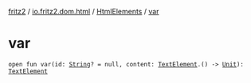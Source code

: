 [fritz2](../../index.md) / [io.fritz2.dom.html](../index.md) / [HtmlElements](index.md) / [var](./var.md)

# var

`open fun var(id: `[`String`](https://kotlinlang.org/api/latest/jvm/stdlib/kotlin/-string/index.html)`? = null, content: `[`TextElement`](../-text-element/index.md)`.() -> `[`Unit`](https://kotlinlang.org/api/latest/jvm/stdlib/kotlin/-unit/index.html)`): `[`TextElement`](../-text-element/index.md)